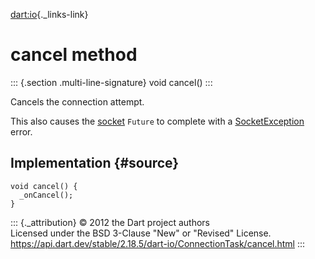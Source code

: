 [dart:io](../../dart-io/dart-io-library){._links-link}

cancel method
=============

::: {.section .multi-line-signature}
void cancel()
:::

Cancels the connection attempt.

This also causes the [socket](socket) `Future` to complete with a
[SocketException](../socketexception-class) error.

Implementation {#source}
--------------

``` {.language-dart data-language="dart"}
void cancel() {
  _onCancel();
}
```

::: {._attribution}
© 2012 the Dart project authors\
Licensed under the BSD 3-Clause \"New\" or \"Revised\" License.\
<https://api.dart.dev/stable/2.18.5/dart-io/ConnectionTask/cancel.html>
:::
